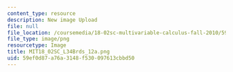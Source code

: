 ```yaml
---
content_type: resource
description: New image Upload
file: null
file_location: /coursemedia/18-02sc-multivariable-calculus-fall-2010/59ef0d87a76a3148f530097613cbbd50_MIT18_02SC_L34Brds_12a.png
file_type: image/png
resourcetype: Image
title: MIT18_02SC_L34Brds_12a.png
uid: 59ef0d87-a76a-3148-f530-097613cbbd50
---
```

